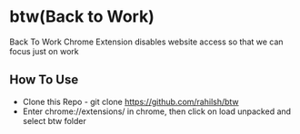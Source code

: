 # btw(Back to Work)

Back To Work Chrome Extension disables website access so that we can focus just on work

## How To Use
* Clone this Repo - git clone https://github.com/rahilsh/btw
* Enter chrome://extensions/ in chrome, then click on load unpacked and select btw folder
